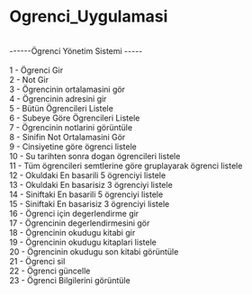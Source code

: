 # Ogrenci_Uygulamasi
 
  <br /> ------Ögrenci Yönetim Sistemi  -----
 <br /> 
 <br />  1 - Ögrenci Gir
 <br />  2 - Not Gir
 <br />  3 - Ögrencinin ortalamasini gör
 <br />  4 - Ögrencinin adresini gir
 <br />  5 - Bütün Ögrencileri Listele
 <br />  6 - Subeye Göre Ögrencileri Listele
 <br />  7 - Ögrencinin notlarini görüntüle
 <br />  8 - Sinifin Not Ortalamasini Gör
 <br />  9 - Cinsiyetine göre ögrenci listele
 <br /> 10 - Su tarihten sonra dogan ögrencileri listele
 <br /> 11 - Tüm ögrencileri semtlerine göre gruplayarak ögrenci listele
 <br /> 12 - Okuldaki En basarili 5 ögrenciyi listele
 <br /> 13 - Okuldaki En basarisiz 3 ögrenciyi listele
 <br /> 14 - Siniftaki En basarili 5 ögrenciyi listele
 <br /> 15 - Siniftaki En basarisiz 3 ögrenciyi listele
 <br /> 16 - Ögrenci için degerlendirme gir
 <br /> 17 - Ögrencinin degerlendirmesini gör
 <br /> 18 - Ögrencinin okudugu kitabi gir
 <br /> 19 - Ögrencinin okudugu kitaplari listele
 <br /> 20 - Ögrencinin okudugu son kitabi görüntüle
 <br /> 21 - Ögrenci sil
 <br /> 22 - Ögrenci güncelle
 <br /> 23 - Ögrenci Bilgilerini görüntüle
